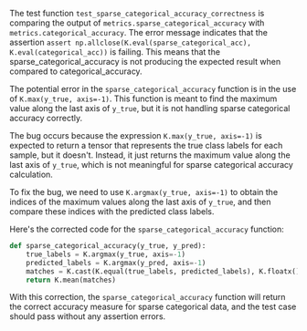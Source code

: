 The test function `test_sparse_categorical_accuracy_correctness` is comparing the output of `metrics.sparse_categorical_accuracy` with `metrics.categorical_accuracy`. The error message indicates that the assertion `assert np.allclose(K.eval(sparse_categorical_acc), K.eval(categorical_acc))` is failing. This means that the sparse_categorical_accuracy is not producing the expected result when compared to categorical_accuracy.

The potential error in the `sparse_categorical_accuracy` function is in the use of `K.max(y_true, axis=-1)`. This function is meant to find the maximum value along the last axis of `y_true`, but it is not handling sparse categorical accuracy correctly.

The bug occurs because the expression `K.max(y_true, axis=-1)` is expected to return a tensor that represents the true class labels for each sample, but it doesn't. Instead, it just returns the maximum value along the last axis of `y_true`, which is not meaningful for sparse categorical accuracy calculation.

To fix the bug, we need to use `K.argmax(y_true, axis=-1)` to obtain the indices of the maximum values along the last axis of `y_true`, and then compare these indices with the predicted class labels.

Here's the corrected code for the `sparse_categorical_accuracy` function:

```python
def sparse_categorical_accuracy(y_true, y_pred):
    true_labels = K.argmax(y_true, axis=-1)
    predicted_labels = K.argmax(y_pred, axis=-1)
    matches = K.cast(K.equal(true_labels, predicted_labels), K.floatx())
    return K.mean(matches)
```

With this correction, the `sparse_categorical_accuracy` function will return the correct accuracy measure for sparse categorical data, and the test case should pass without any assertion errors.